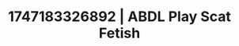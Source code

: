 ---
categories:
- Nude shadows
- Creampie
- Queer kinks
- Pierced & proud
- Erotic escapism
image: /assets/images/1747183326892.webp
layout: post
seo:
  description: Featured content with exclusive ABDL Play, Scat Fetish. HD images available.
  keywords: ABDL Play, Scat Fetish
  og_image: /assets/images/1747183326892.webp
  schema_type: VisualArtwork
tags:
- ABDL Play
- '#1747183326892'
- Scat Fetish
title: 1747183326892 | ABDL Play Scat Fetish
---